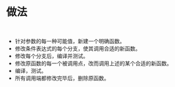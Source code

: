 # 做法

<br>

- 针对参数的每一种可能值，新建一个明确函数。
- 修改条件表达式的每个分支，使其调用合适的新函数。
- 修改每个分支后，编译并测试。
- 修改原函数的每一个被调用点，改而调用上述的某个合适的新函数。
- 编译，测试。
- 所有调用端都修改完毕后，删除原函数。

<br>

